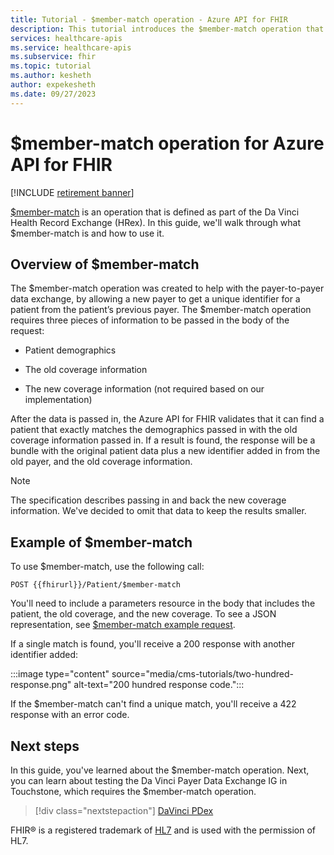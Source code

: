 ```yaml
---
title: Tutorial - $member-match operation - Azure API for FHIR
description: This tutorial introduces the $member-match operation that's defined as part of the Da Vinci Health Record Exchange (HRex).
services: healthcare-apis
ms.service: healthcare-apis
ms.subservice: fhir
ms.topic: tutorial
ms.author: kesheth
author: expekesheth
ms.date: 09/27/2023
---
```


# $member-match operation for Azure API for FHIR

[!INCLUDE [retirement banner](../includes/healthcare-apis-azure-api-fhir-retirement.md)]

[$member-match](http://hl7.org/fhir/us/davinci-hrex/2020Sep/OperationDefinition-member-match.html) is an operation that is defined as part of the Da Vinci Health Record Exchange (HRex). In this guide, we'll walk through what $member-match is and how to use it.

## Overview of $member-match

The $member-match operation was created to help with the payer-to-payer data exchange, by allowing a new payer to get a unique identifier for a patient from the patient’s previous payer. The $member-match operation
requires three pieces of information to be passed in the body of the request:

* Patient demographics

* The old coverage information

* The new coverage information (not required based on our implementation)

After the data is passed in, the Azure API for FHIR validates that it can find a patient that exactly matches the demographics passed in with the old coverage information passed in. If a result is found, the response will be a bundle with the original patient data plus a new identifier added in from the old payer, and the old coverage information.

> [!NOTE]
> The specification describes passing in and back the new
coverage information. We've decided to omit that data to keep the results smaller.

## Example of $member-match

To use $member-match, use the following call:

`POST {{fhirurl}}/Patient/$member-match`

You'll need to include a parameters resource in the body that includes the patient, the old coverage, and the new coverage. To see a JSON representation, see [$member-match example request](http://hl7.org/fhir/us/davinci-hrex/2020Sep/Parameters-member-match-in.json.html).

If a single match is found, you'll receive a 200 response with another identifier added:

:::image type="content" source="media/cms-tutorials/two-hundred-response.png" alt-text="200 hundred response code.":::

If the $member-match can't find a unique match, you'll receive a 422 response with an error code.

## Next steps

In this guide, you've learned about the $member-match operation. Next, you can learn about testing the Da Vinci Payer Data Exchange IG in Touchstone, which requires the $member-match operation.

>[!div class="nextstepaction"]
>[DaVinci PDex](../fhir/davinci-pdex-tutorial.md)

FHIR&#174; is a registered trademark of [HL7](https://hl7.org/fhir/) and is used with the permission of HL7.